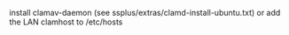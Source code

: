  install clamav-daemon (see ssplus/extras/clamd-install-ubuntu.txt) or add the LAN clamhost to /etc/hosts